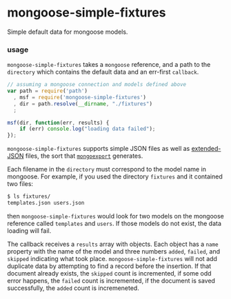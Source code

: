 # mongoose-simple-fixtures

Simple default data for mongoose models.

### usage

`mongoose-simple-fixtures` takes a `mongoose` reference, and a path to the `directory` which contains the default data and an err-first `callback`.

```javascript
// assuming a mongoose connection and models defined above
var path = require('path')
  , msf = require('mongoose-simple-fixtures')
  , dir = path.resolve(__dirname, "./fixtures")
  ;

msf(dir, function(err, results) {
    if (err) console.log("loading data failed");
});
```

`mongoose-simple-fixtures` supports simple JSON files as well as [extended-JSON](http://docs.mongodb.org/manual/reference/mongodb-extended-json/)
 files, the sort that [`mongoexport`](http://docs.mongodb.org/v2.2/reference/mongoexport/) generates.

Each filename in the `directory` must correspond to the model name in mongoose. For example, if you used the directory `fixtures` and it contained two files:

```bash
$ ls fixtures/
templates.json users.json
```

then `mongoose-simple-fixtures` would look for two models on the mongoose reference called `templates` and `users`.  If those models do not exist, the data loading will fail.

The callback receives a `results` array with objects. Each object has a `name` property with the name of the model and three numbers `added`, `failed`, and `skipped` indicating what took place. `mongoose-simple-fixtures` will not add duplicate data by attempting to find a record before the insertion.  If that document already exists, the `skipped` count is incremented, if some odd error happens, the `failed` count is incremented, if the document is saved successfully, the `added` count is incremeneted.
